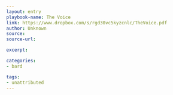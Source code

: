 ```yaml
---
layout: entry
playbook-name: The Voice
link: https://www.dropbox.com/s/rgd30vc5kyzcnlc/TheVoice.pdf
author: Unknown
source:
source-url:

excerpt:

categories:
- bard

tags:
- unattributed
---
```

